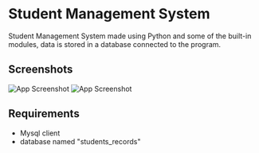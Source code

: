 
# Student Management System

Student Management System made using Python and some of the built-in modules, data is stored in a database connected to the program.
## Screenshots

![App Screenshot](Screenshots/sms1.png)
![App Screenshot](Screenshots/sms2.png)
## Requirements
- Mysql client
- database named "students_records"
    